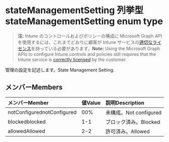 # <a name="statemanagementsetting-enum-type"></a><span data-ttu-id="08881-101">stateManagementSetting 列挙型</span><span class="sxs-lookup"><span data-stu-id="08881-101">stateManagementSetting enum type</span></span>

> <span data-ttu-id="08881-102">**注:** Intune のコントロールおよびポリシーの構成に Microsoft Graph API を使用するには、これまでどおりに顧客が Intune サービスの[適切なライセンス](https://go.microsoft.com/fwlink/?linkid=839381)を持っている必要があります。</span><span class="sxs-lookup"><span data-stu-id="08881-102">**Note:** Using the Microsoft Graph APIs to configure Intune controls and policies still requires that the Intune service is [correctly licensed](https://go.microsoft.com/fwlink/?linkid=839381) by the customer.</span></span>

<span data-ttu-id="08881-103">管理の設定を記述します。</span><span class="sxs-lookup"><span data-stu-id="08881-103">State Management Setting.</span></span>
## <a name="members"></a><span data-ttu-id="08881-104">メンバー</span><span class="sxs-lookup"><span data-stu-id="08881-104">Members</span></span>
|<span data-ttu-id="08881-105">メンバー</span><span class="sxs-lookup"><span data-stu-id="08881-105">Member</span></span>|<span data-ttu-id="08881-106">値</span><span class="sxs-lookup"><span data-stu-id="08881-106">Value</span></span>|<span data-ttu-id="08881-107">説明</span><span class="sxs-lookup"><span data-stu-id="08881-107">Description</span></span>|
|:---|:---|:---|
|<span data-ttu-id="08881-108">notConfigured</span><span class="sxs-lookup"><span data-stu-id="08881-108">notConfigured</span></span>|<span data-ttu-id="08881-109">0</span><span class="sxs-lookup"><span data-stu-id="08881-109">0%</span></span>|<span data-ttu-id="08881-110">未構成。</span><span class="sxs-lookup"><span data-stu-id="08881-110">Not configured</span></span>|
|<span data-ttu-id="08881-111">blocked</span><span class="sxs-lookup"><span data-stu-id="08881-111">blocked</span></span>|<span data-ttu-id="08881-112">1</span><span class="sxs-lookup"><span data-stu-id="08881-112">-1</span></span>|<span data-ttu-id="08881-113">ブロック済み。</span><span class="sxs-lookup"><span data-stu-id="08881-113">Blocked</span></span>|
|<span data-ttu-id="08881-114">allowed</span><span class="sxs-lookup"><span data-stu-id="08881-114">Allowed</span></span>|<span data-ttu-id="08881-115">2</span><span class="sxs-lookup"><span data-stu-id="08881-115">-2</span></span>|<span data-ttu-id="08881-116">許可済み。</span><span class="sxs-lookup"><span data-stu-id="08881-116">Allowed</span></span>|



